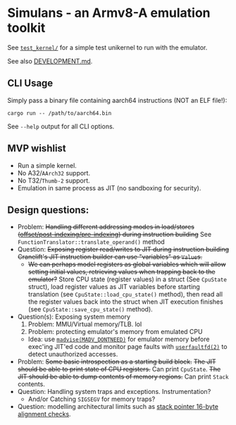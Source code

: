 # Simulans - an Armv8-A emulation toolkit

See [`test_kernel/`](./test_kernel) for a simple test unikernel to run with the emulator.

See also [DEVELOPMENT.md](./DEVELOPMENT.md).

## CLI Usage

Simply pass a binary file containing aarch64 instructions (NOT an ELF file!):

```shell
cargo run -- /path/to/aarch64.bin
```

See `--help` output for all CLI options.

## MVP wishlist

- Run a simple kernel.
- No A32/`AArch32` support.
- No T32/`Thumb-2` support.
- Emulation in same process as JIT (no sandboxing for security).

## Design questions:

- Problem: ~~Handling different addressing modes in load/stores ([offset/post-indexing/pre-indexing](https://developer.arm.com/documentation/102374/0102/Loads-and-stores---addressing)) during instruction building~~ See `FunctionTranslator::translate_operand()` method
- Question: ~~Exposing register read/writes to JIT during instruction building
  Cranelift's JIT instruction builder can use "variables" as `Value`s.~~
  * ~~We can perhaps model registers as global variables which will allow setting
    initial values, retrieving values when trapping back to the emulator?~~
    Store CPU state (register values) in a struct (See `CpuState` struct), load register values as JIT variables before starting translation (see `CpuState::load_cpu_state()` method), then read all the register values back into the struct when JIT execution finishes (see `CpuState::save_cpu_state()` method).
- Question(s): Exposing system memory
  1. Problem: MMU/Virtual memory/TLB. lol
  2. Problem: protecting emulator's memory from emulated CPU
    * Idea: use
      [`madvise(MADV_DONTNEED)`](https://man7.org/linux/man-pages/man2/madvise.2.html)
      for emulator memory before exec'ing JIT'ed code and monitor page faults with
      [`userfaultfd(2)`](https://man7.org/linux/man-pages/man2/userfaultfd.2.html)
      to detect unauthorized accesses.
- Problem: ~~Some basic introspection as a starting build block.~~
  ~~The JIT should be able to print state of CPU registers.~~ Can print `CpuState`.
  ~~The JIT should be able to dump contents of memory regions.~~ Can print `Stack` contents.
- Question: Handling system traps and exceptions. Instrumentation?
  * And/or Catching `SIGSEGV` for memory traps?
- Question: modelling architectural limits such as [stack pointer 16-byte alignment checks](https://community.arm.com/arm-community-blogs/b/architectures-and-processors-blog/posts/using-the-stack-in-aarch64-implementing-push-and-pop).

